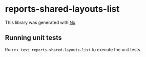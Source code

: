 # reports-shared-layouts-list

This library was generated with [Nx](https://nx.dev).

## Running unit tests

Run `nx test reports-shared-layouts-list` to execute the unit tests.
